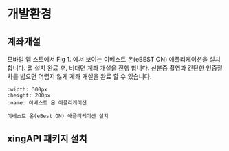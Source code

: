 # 개발환경

## 계좌개설

모바일 앱 스토에서 Fig 1. 에서 보이는 이베스트 온(eBEST ON) 애플리케이션을 설치 합니다. 
앱 설치 완료 후, 비대면 계좌 개설을 진행 합니다. 
신분증 촬영과 간단한 인증절차를 밟으면 어렵지 않게 계좌 개설을 완료 할 수 있습니다.

```{figure} ../images/C-3PO_droid.png
:width: 300px
:height: 200px
:name: 이베스트 온 애플리케이션

이베스트 온(eBest ON) 애플리케이션 설치
```

## xingAPI 패키지 설치



